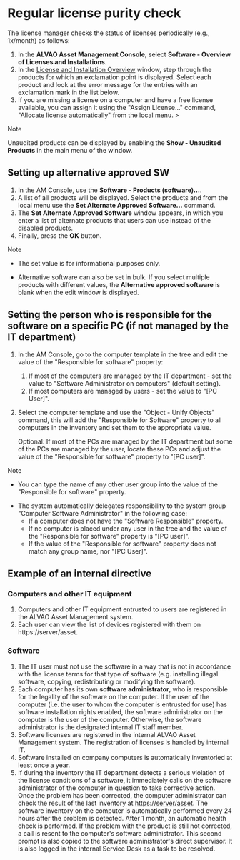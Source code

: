 # Regular license purity check
      
The license manager checks the status of licenses periodically (e.g., 1x/month) as follows:
     
1. In the **ALVAO Asset Management Console**, select **Software - Overview of Licenses and Installations**.
2. In the [License and Installation Overview](../../list-of-windows/alvao-asset-management-console/software/license-and-install-overview) window, step through the products for which an exclamation point is displayed. Select each product and look at the error message for the entries with an exclamation mark in the list below.
3. If you are missing a license on a computer and have a free license available, you can assign it using the "Assign License..." command,
  "Allocate license automatically" from the local menu.  >

> [!NOTE]
> Unaudited products can be displayed by enabling the **Show - Unaudited Products** in the main menu of the window.

## Setting up alternative approved SW

1. In the AM Console, use the **Software -  Products (software)...**.
2. A list of all products will be displayed. Select the products and from the local menu use the **Set Alternate Approved Software...** command.
3. The **Set Alternate Approved Software** window appears, in which you enter a list of alternate products that users can use instead of the disabled products.
4. Finally, press the **OK** button.

> [!NOTE]
> - The set value is for informational purposes only.

- Alternative software can also be set in bulk. If you select multiple products with different values, the **Alternative approved software** is blank when the edit window is displayed.

## Setting the person who is responsible for the software on a specific PC (if not managed by the IT department)

1. In the AM Console, go to the computer template in the tree and edit the value of the "Responsible for software" property:
    1. If most of the computers are managed by the IT department - set the value to "Software Administrator on computers" (default setting).
    2. If most computers are managed by users - set the value to "[PC User]".
2. Select the computer template and use the "Object - Unify Objects" command, this will add the "Responsible for Software" property to all computers in the inventory and set them to the appropriate value.

     Optional: If most of the PCs are managed by the IT department but some of the PCs are managed by the user, locate these PCs and adjust the value of the "Responsible for software" property to "[PC user]".    

> [!NOTE]
> - You can type the name of any other user group into the value of the "Responsible for software" property.

- The system automatically delegates responsibility to the system group "Computer Software Administrator" in the following case:
    - If a computer does not have the "Software Responsible" property.
    - If no computer is placed under any user in the tree and the value of the "Responsible for software" property is "[PC user]".
    - If the value of the "Responsible for software" property does not match any group name, nor "[PC User]".

## Example of an internal directive
      
### Computers and other IT equipment

1. Computers and other IT equipment entrusted to users are registered in the ALVAO Asset Management system.
2. Each user can view the list of devices registered with them on https://server/asset.

### Software

1. The IT user must not use the software in a way that is not in accordance with the license terms for that type of software (e.g. installing illegal software, copying, redistributing or modifying the software).
2. Each computer has its own **software administrator**,
 who is responsible for the legality of the software on the computer. If the user of the computer (i.e. the user to whom the computer is entrusted for use) has software installation rights enabled, the software administrator on the computer is the user of the computer. Otherwise, the software administrator is the designated internal IT staff member.
3. Software licenses are registered in the internal ALVAO Asset Management system. The registration of licenses is handled by internal IT.
4. Software installed on company computers is automatically inventoried at least once a year.
5. If during the inventory the IT department detects a serious violation of the license conditions of a software, it immediately calls on the software administrator of the computer in question to take corrective action. Once the problem has been corrected, the computer administrator can check the result of the last inventory at [https://server/asset](https://server/asset). The software inventory on the computer is automatically performed every 24 hours after the problem is detected. After 1 month, an automatic health check is performed. If the problem with the product is still not corrected, a call is resent to the computer's software administrator. This second prompt is also copied to the software administrator's direct supervisor. It is also logged in the internal Service Desk as a task to be resolved.
